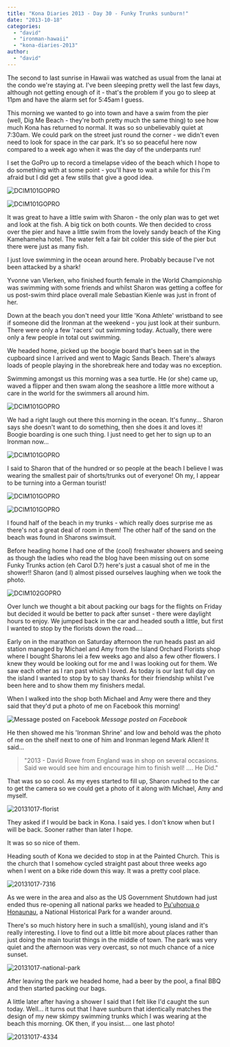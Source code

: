 ```yaml
---
title: "Kona Diaries 2013 - Day 30 - Funky Trunks sunburn!"
date: "2013-10-18"
categories: 
  - "david"
  - "ironman-hawaii"
  - "kona-diaries-2013"
author: 
  - "david"
---
```


The second to last sunrise in Hawaii was watched as usual from the lanai at the condo we're staying at. I've been sleeping pretty well the last few days, although not getting enough of it - that's the problem if you go to sleep at 11pm and have the alarm set for 5:45am I guess.

This morning we wanted to go into town and have a swim from the pier (well, Dig Me Beach - they're both pretty much the same thing) to see how much Kona has returned to normal. It was so so unbelievably quiet at 7:30am. We could park on the street just round the corner - we didn't even need to look for space in the car park. It's so so peaceful here now compared to a week ago when it was the day of the underpants run!

I set the GoPro up to record a timelapse video of the beach which I hope to do something with at some point - you'll have to wait a while for this I'm afraid but I did get a few stills that give a good idea.

![DCIM101GOPRO](/images/2013/20131017-5286.jpg)

![DCIM101GOPRO](/images/2013/20131017-digme.jpg)

It was great to have a little swim with Sharon - the only plan was to get wet and look at the fish. A big tick on both counts. We then decided to cross over the pier and have a little swim from the lovely sandy beach of the King Kamehameha hotel. The water felt a fair bit colder this side of the pier but there were just as many fish.

I just love swimming in the ocean around here. Probably because I've not been attacked by a shark!

Yvonne van Vlerken, who finished fourth female in the World Championship was swimming with some friends and whilst Sharon was getting a coffee for us post-swim third place overall male Sebastian Kienle was just in front of her.

Down at the beach you don't need your little 'Kona Athlete' wristband to see if someone did the Ironman at the weekend - you just look at their sunburn. There were only a few 'racers' out swimming today. Actually, there were only a few people in total out swimming.

We headed home, picked up the boogie board that's been sat in the cupboard since I arrived and went to Magic Sands Beach. There's always loads of people playing in the shorebreak here and today was no exception.

Swimming amongst us this morning was a sea turtle. He (or she) came up, waved a flipper and then swam along the seashore a little more without a care in the world for the swimmers all around him.

![DCIM101GOPRO](/images/2013/20131017-5640.jpg)

We had a right laugh out there this morning in the ocean. It's funny... Sharon says she doesn't want to do something, then she does it and loves it! Boogie boarding is one such thing. I just need to get her to sign up to an Ironman now...

![DCIM101GOPRO](/images/2013/20131017-sharon-surf.jpg)

I said to Sharon that of the hundred or so people at the beach I believe I was wearing the smallest pair of shorts/trunks out of everyone! Oh my, I appear to be turning into a German tourist!

![DCIM101GOPRO](/images/2013/20131017-surf2.jpg)

![DCIM101GOPRO](/images/2013/20131017-surf1.jpg)

I found half of the beach in my trunks - which really does surprise me as there's not a great deal of room in them! The other half of the sand on the beach was found in Sharons swimsuit.

Before heading home I had one of the (cool) freshwater showers and seeing as though the ladies who read the blog have been missing out on some Funky Trunks action (eh Carol D.?) here's just a casual shot of me in the shower!! Sharon (and I) almost pissed ourselves laughing when we took the photo.

![DCIM102GOPRO](/images/2013/20131017-5943.jpg)

Over lunch we thought a bit about packing our bags for the flights on Friday but decided it would be better to pack after sunset - there were daylight hours to enjoy. We jumped back in the car and headed south a little, but first I wanted to stop by the florists down the road....

Early on in the marathon on Saturday afternoon the run heads past an aid station managed by Michael and Amy from the Island Orchard Florists shop where I bought Sharons lei a few weeks ago and also a few other flowers. I knew they would be looking out for me and I was looking out for them. We saw each other as I ran past which I loved. As today is our last full day on the island I wanted to stop by to say thanks for their friendship whilst I've been here and to show them my finishers medal.

When I walked into the shop both Michael and Amy were there and they said that they'd put a photo of me on Facebook this morning!

![Message posted on Facebook](/images/2013/20131017-island-orchard-status.png)
*Message posted on Facebook*

He then showed me his 'Ironman Shrine' and low and behold was the photo of me on the shelf next to one of him and Ironman legend Mark Allen! It said...

> "2013 - David Rowe from England was in shop on several occasions. Said we would see him and encourage him to finish well! .... He Did."

That was so so cool. As my eyes started to fill up, Sharon rushed to the car to get the camera so we could get a photo of it along with Michael, Amy and myself.

![20131017-florist](/images/2013/20131017-florist.jpg)

They asked if I would be back in Kona. I said yes. I don't know when but I will be back. Sooner rather than later I hope.

It was so so nice of them.

Heading south of Kona we decided to stop in at the Painted Church. This is the church that I somehow cycled straight past about three weeks ago when I went on a bike ride down this way. It was a pretty cool place.

![20131017-7316](/images/2013/20131017-7316.jpg)

As we were in the area and also as the US Government Shutdown had just ended thus re-opening all national parks we headed to [Pu'uhonua o Honaunau](http://www.nps.gov/puho/index.htm), a National Historical Park for a wander around.

There's so much history here in such a small(ish), young island and it's really interesting. I love to find out a little bit more about places rather than just doing the main tourist things in the middle of town. The park was very quiet and the afternoon was very overcast, so not much chance of a nice sunset.

![20131017-national-park](/images/2013/20131017-national-park.jpg)

After leaving the park we headed home, had a beer by the pool, a final BBQ and then started packing our bags.

A little later after having a shower I said that I felt like I'd caught the sun today. Well... it turns out that I have sunburn that identically matches the design of my new skimpy swimming trunks which I was wearing at the beach this morning. OK then, if you insist.... one last photo!

![20131017-4334](/images/2013/20131017-4334.jpg)
